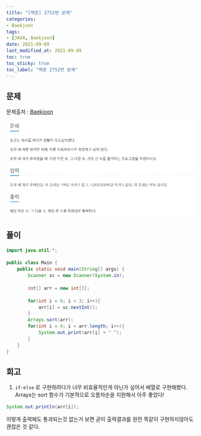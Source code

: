 ```yaml
---
title: "[백준] 2752번 문제"
categories:
- Baekjoon
tags: 
- [JAVA, Baekjoon]
date: 2021-09-09
last_modified_at: 2021-09-09
toc: true
toc_sticky: true
toc_label: "백준 2752번 문제"
---
```


## 문제

문제출처 : [Baekjoon][Baekjoon]

[Baekjoon]: https://www.acmicpc.net/problem/2752

![img](/image/bj_2752.PNG)

## 풀이
```java
import java.util.*;

public class Main {
    public static void main(String[] args) {
        Scanner sc = new Scanner(System.in);

        int[] arr = new int[3];

        for(int i = 0; i < 3; i++){
            arr[i] = sc.nextInt();
        }
        Arrays.sort(arr);
        for(int i = 0; i < arr.length; i++){
            System.out.print(arr[i] + " ");
        }
    }
}
```

## 회고

1. `if-else` 로 구현하려다가 너무 비효율적인게 아닌가 싶어서 배열로 구현해봤다. Arrays는 sort 함수가 기본적으로 오름차순을 지원해서 아주 좋았다!
```java
System.out.println(arr[i]);
```
이렇게 출력해도 통과되는것 없는거 보면 굳이 출력결과를 완전 똑같이 구현하지않아도 괜찮은 것 같다.